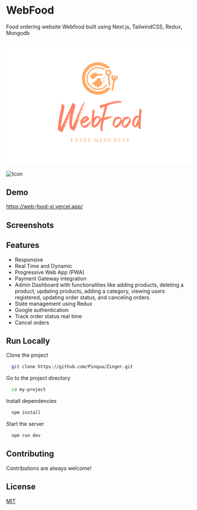 

# WebFood

Food ordering website Webfood built using Next.js, TailwindCSS, Redux, Mongodb

![Logo](./public/img/Zinger.png)

![Icon](https://zinger.vercel.app/img/favicons/apple-touch-icon.png)
## Demo

https://web-food-xi.vercel.app/


## Screenshots

<!-- ![App Screenshot](https://i.ibb.co/8x3ZGnG/zinger.gif) -->

  
## Features

- Responsive
- Real Time and Dynamic
- Progressive Web App (PWA)
- Payment Gateway integration
-  Admin Dashboard with functionalities like adding products, deleting a product, updating products, adding a category, viewing users registered, updating order status, and canceling orders.
- State management using Redux
- Google authentication
- Track order status real time
- Cancel orders


## Run Locally

Clone the project

```bash
  git clone https://github.com/Pinqua/Zinger.git
```

Go to the project directory

```bash
  cd my-project
```

Install dependencies

```bash
  npm install
```

Start the server

```bash
  npm run dev
```

  
## Contributing

Contributions are always welcome!

  
## License

[MIT](https://choosealicense.com/licenses/mit/)

  
